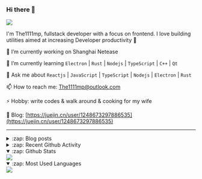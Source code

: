 ### Hi there 👋

![](https://komarev.com/ghpvc/?username=1111mp&color=green)

I'm The1111mp, fullstack developer with a focus on frontend. I love building utilities aimed at increasing Developer productivity 🙌

🔭 I’m currently working on Shanghai Netease

🌱 I’m currently learning `Electron` | `Rust` | `Nodejs` | `TypeScript` | `C++` | `Qt`

💬 Ask me about `Reactjs` | `JavaScript` | `TypeScript` | `Nodejs` | `Electron` | `Rust`

📫 How to reach me: <a href="mailto:The1111mp@outlook.com">The1111mp@outlook.com</a>

⚡ Hobby: write codes & walk around & cooking for my wife

📖 Blog: [https://juejin.cn/user/1248673297886535](https://juejin.cn/user/1248673297886535)

***

<details>
  <summary>:zap: Blog posts</summary>

  - [这里有从零开始构建现代化前端UI组件库所需要的一切](https://juejin.cn/post/7324011329883045915)
  - [使用 nvm-desktop 轻松安装和管理多个 node 版本](https://juejin.cn/post/7267791228872179727)
  - [Electron 中集成 SQLite3 数据库的最佳实践](https://juejin.cn/post/7202807471881306172)
  - [从0开发IM，单聊群聊在线离线消息以及消息的已读未读功能](https://juejin.cn/post/7202583557751865401)
  - [Electron（网页）中实现接近微信消息发送体验的消息输入框及界面](https://juejin.cn/post/7252505446396575781)
  - [Qt中基于QWebEngineView和QWebChannel实现与web的交互](https://juejin.cn/post/7238423148555501629)
</details>

<details>
  <summary>:zap: Recent Github Activity</summary>

  <!--START_SECTION:activity-->
1. 🗣 Commented on [#92](https://github.com/1111mp/nvm-desktop/issues/92#issuecomment-2138594954) in [1111mp/nvm-desktop](https://github.com/1111mp/nvm-desktop)
2. 🗣 Commented on [#91](https://github.com/1111mp/nvm-desktop/issues/91#issuecomment-2136366619) in [1111mp/nvm-desktop](https://github.com/1111mp/nvm-desktop)
3. 🗣 Commented on [#90](https://github.com/1111mp/nvm-desktop/issues/90#issuecomment-2134836502) in [1111mp/nvm-desktop](https://github.com/1111mp/nvm-desktop)
4. 🗣 Commented on [#90](https://github.com/1111mp/nvm-desktop/issues/90#issuecomment-2132631136) in [1111mp/nvm-desktop](https://github.com/1111mp/nvm-desktop)
5. 🗣 Commented on [#89](https://github.com/1111mp/nvm-desktop/issues/89#issuecomment-2124159212) in [1111mp/nvm-desktop](https://github.com/1111mp/nvm-desktop)
6. 🗣 Commented on [#88](https://github.com/1111mp/nvm-desktop/issues/88#issuecomment-2121662977) in [1111mp/nvm-desktop](https://github.com/1111mp/nvm-desktop)
7. 🗣 Commented on [#86](https://github.com/1111mp/nvm-desktop/issues/86#issuecomment-2112332565) in [1111mp/nvm-desktop](https://github.com/1111mp/nvm-desktop)
8. 🗣 Commented on [#85](https://github.com/1111mp/nvm-desktop/issues/85#issuecomment-2105454549) in [1111mp/nvm-desktop](https://github.com/1111mp/nvm-desktop)
9. 🗣 Commented on [#84](https://github.com/1111mp/nvm-desktop/issues/84#issuecomment-2099566355) in [1111mp/nvm-desktop](https://github.com/1111mp/nvm-desktop)
10. 🔒 Closed issue [#84](https://github.com/1111mp/nvm-desktop/issues/84) in [1111mp/nvm-desktop](https://github.com/1111mp/nvm-desktop)
  <!--END_SECTION:activity-->
</details>

<details open>
  <summary>:zap: Github Stats</summary>

  <img align="center" src="https://github-readme-stats-sigma-five.vercel.app/api?username=1111mp&show_icons=true&hide_border=true&theme=gruvbox" />
</details>

<details open>
  <summary>:zap: Most Used Languages</summary>

  <img align="center" src="https://github-readme-stats-sigma-five.vercel.app/api/top-langs/?username=1111mp&layout=compact&show_icons=true&hide_border=true&theme=gruvbox" />
</details>


<!--
**1111mp/1111mp** is a ✨ _special_ ✨ repository because its `README.md` (this file) appears on your GitHub profile.

Here are some ideas to get you started:

- 🔭 I’m currently working on ...
- 🌱 I’m currently learning ...
- 👯 I’m looking to collaborate on ...
- 🤔 I’m looking for help with ...
- 💬 Ask me about ...
- 📫 How to reach me: ...
- 😄 Pronouns: ...
- ⚡ Fun fact: ...
-->
